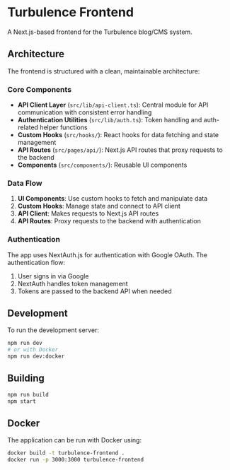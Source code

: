 # Turbulence Frontend

A Next.js-based frontend for the Turbulence blog/CMS system.

## Architecture

The frontend is structured with a clean, maintainable architecture:

### Core Components

- **API Client Layer** (`src/lib/api-client.ts`): Central module for API communication with consistent error handling
- **Authentication Utilities** (`src/lib/auth.ts`): Token handling and auth-related helper functions
- **Custom Hooks** (`src/hooks/`): React hooks for data fetching and state management
- **API Routes** (`src/pages/api/`): Next.js API routes that proxy requests to the backend
- **Components** (`src/components/`): Reusable UI components

### Data Flow

1. **UI Components**: Use custom hooks to fetch and manipulate data
2. **Custom Hooks**: Manage state and connect to API client
3. **API Client**: Makes requests to Next.js API routes
4. **API Routes**: Proxy requests to the backend with authentication

### Authentication

The app uses NextAuth.js for authentication with Google OAuth. The authentication flow:
1. User signs in via Google
2. NextAuth handles token management
3. Tokens are passed to the backend API when needed

## Development

To run the development server:

```bash
npm run dev
# or with Docker
npm run dev:docker
```

## Building

```bash
npm run build
npm start
```

## Docker

The application can be run with Docker using:

```bash
docker build -t turbulence-frontend .
docker run -p 3000:3000 turbulence-frontend
``` 